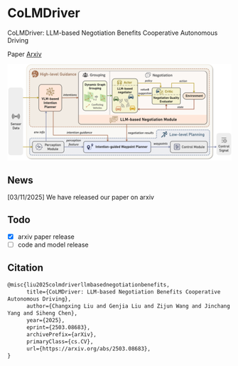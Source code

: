 # CoLMDriver

CoLMDriver: LLM-based Negotiation Benefits Cooperative Autonomous Driving

Paper [Arxiv](https://arxiv.org/abs/2503.08683)

![teaser](./img/colmdriver_pipeline.png)

## News

[03/11/2025] We have released our paper on arxiv

## Todo

- [X] arxiv paper release
- [ ] code and model release

## Citation

```
@misc{liu2025colmdriverllmbasednegotiationbenefits,
      title={CoLMDriver: LLM-based Negotiation Benefits Cooperative Autonomous Driving}, 
      author={Changxing Liu and Genjia Liu and Zijun Wang and Jinchang Yang and Siheng Chen},
      year={2025},
      eprint={2503.08683},
      archivePrefix={arXiv},
      primaryClass={cs.CV},
      url={https://arxiv.org/abs/2503.08683}, 
}
```
